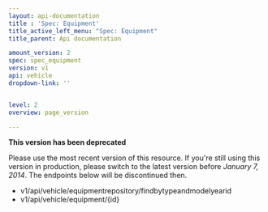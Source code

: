 ```yaml
---
layout: api-documentation
title : 'Spec: Equipment'
title_active_left_menu: "Spec: Equipment"
title_parent: Api documentation

amount_version: 2
spec: spec_equipment
version: v1
api: vehicle
dropdown-link: ''


level: 2
overview: page_version

---
```



<div class="info-message">
<p><b>This version has been deprecated</b></p>

 <p>Please use the most recent version of this resource. If you're still using this version in production, please switch to the latest version before <i>January 7, 2014</i>. The  endpoints below will be discontinued then.</p>
</div>

* v1/api/vehicle/equipmentrepository/findbytypeandmodelyearid
* v1/api/vehicle/equipment/{id}
